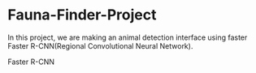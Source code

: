 # Fauna-Finder-Project
  In this project, we are making an animal detection interface using faster Faster R-CNN(Regional Convolutional Neural Network). 

  Faster R-CNN 

